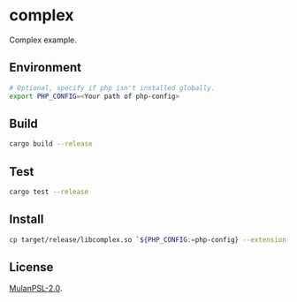 # complex

Complex example.

## Environment

```bash
# Optional, specify if php isn't installed globally.
export PHP_CONFIG=<Your path of php-config>
```

## Build

```bash
cargo build --release
```

## Test

```bash
cargo test --release
```

## Install

```bash
cp target/release/libcomplex.so `${PHP_CONFIG:=php-config} --extension-dir`
```

## License

[MulanPSL-2.0](https://github.com/phper-framework/phper/blob/master/LICENSE).
